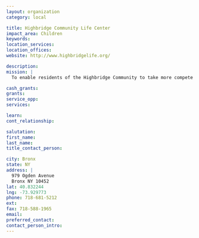 ```yaml
---
layout: organization
category: local

title: Highbridge Community Life Center
impact_area: Children
keywords: 
location_services: 
location_offices: 
website: http://www.highbridgelife.org/

description: 
mission: |
  To enable residents of the Highbridge Community to take more compete chagre of their own lives and to empower them to use newfound stength to improve the lives of their families and neighbors.

cash_grants: 
grants: 
service_opp: 
services: 

learn: 
cont_relationship: 

salutation: 
first_name: 
last_name: 
title_contact_person: 

city: Bronx
state: NY
address: |
  979 Ogden Avenue  
  Bronx NY 10452
lat: 40.832244
lng: -73.929773
phone: 718-681-5212
ext: 
fax: 718-588-1965
email: 
preferred_contact: 
contact_person_intro: 
---
```

